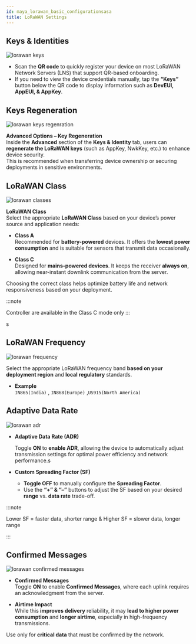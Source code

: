 ```yaml
---
id: maya_lorawan_basic_configurationsasa
title: LoRaWAN Settings
---
```


## Keys & Identities

![lorawan keys](/img/lorawan/keys.svg)

- Scan the **QR code** to quickly register your device on most LoRaWAN Network Servers (LNS) that support QR-based onboarding.
- If you need to view the device credentials manually, tap the **“Keys”** button below the QR code to display information such as **DevEUI, AppEUI, & AppKey**.


## Keys Regeneration

![lorawan keys regenration](/img/lorawan/regenerationkeys.svg)

**Advanced Options – Key Regeneration**  
Inside the **Advanced** section of the **Keys & Identity** tab, users can **regenerate the LoRaWAN keys** (such as AppKey, NwkKey, etc.) to enhance device security.  
This is recommended when transferring device ownership or securing deployments in sensitive environments.


## LoRaWAN Class

![lorawan classes](/img/lorawan/class.svg)

**LoRaWAN Class**  
Select the appropriate **LoRaWAN Class** based on your device’s power source and application needs:

- **Class A**  
  Recommended for **battery-powered** devices. It offers the **lowest power consumption** and is suitable for sensors that transmit data occasionally.
  
- **Class C**  
  Designed for **mains-powered devices**.
  It keeps the receiver **always on**, allowing near-instant downlink communication from the server.  

Choosing the correct class helps optimize battery life and network responsiveness based on your deployment.

:::note

Controller are available in the Class C mode only
:::

  
s
## LoRaWAN Frequency

![lorawan frequency](/img/lorawan/freq.svg)

Select the appropriate LoRaWAN frequency band **based on your deployment region** and **local regulatory** standards.

- **Example**  
  `IN865(India)` , `IN868(Europe)` ,`US915(North America)`


## Adaptive Data Rate

![lorawan adr](/img/lorawan/adr.svg)

- **Adaptive Data Rate (ADR)**  

  Toggle **ON** to **enable ADR**, allowing the device to automatically adjust transmission settings for optimal power efficiency and network performance.s

- **Custom Spreading Factor (SF)**  
  - **Toggle OFF** to manually configure the **Spreading Factor**.
  - Use the **“+” & “–”** buttons to adjust the SF based on your desired **range** vs. **data rate** trade-off.

:::note

  Lower SF = faster data, shorter range &
  Higher SF = slower data, longer range

:::

## Confirmed Messages

![lorawan confirmed messages](/img/lorawan/confirm_messages.svg)

- **Confirmed Messages**  
  Toggle **ON** to enable **Confirmed Messages**, where each uplink requires an acknowledgment from the server.
  
- **Airtime Impact**  
  While this **improves delivery** reliability, it may **lead to higher power consumption** and **longer airtime**, especially in high-frequency transmissions.

<div class="alert alert--info custom-alert" role="alert">
  Use only for  <strong>critical data</strong>  that must be confirmed by the network.
</div>

